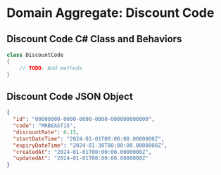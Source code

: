 # Domain Aggregate: Discount Code

## Discount Code C# Class and Behaviors

```csharp
class DiscountCode
{
    // TODO: Add methods
}
```

## Discount Code JSON Object

```json
{
  "id": "00000000-0000-0000-0000-000000000000",
  "code": "MRBEAST15",
  "discountRate": 0.15,
  "startDateTime": "2024-01-01T00:00:00.0000000Z",
  "expiryDateTime": "2024-01-30T00:00:00.0000000Z",
  "createdAt": "2024-01-01T00:00:00.0000000Z",
  "updatedAt": "2024-01-01T00:00:00.0000000Z"
}
```
